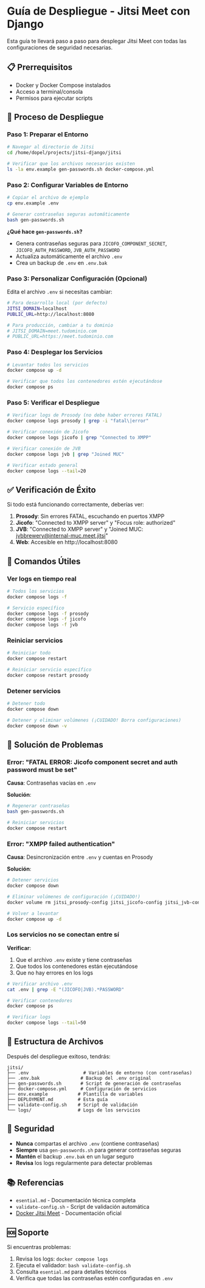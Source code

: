 # Guía de Despliegue - Jitsi Meet con Django

Esta guía te llevará paso a paso para desplegar Jitsi Meet con todas las configuraciones de seguridad necesarias.

## 📋 Prerrequisitos

- Docker y Docker Compose instalados
- Acceso a terminal/consola
- Permisos para ejecutar scripts

## 🚀 Proceso de Despliegue

### Paso 1: Preparar el Entorno

```bash
# Navegar al directorio de Jitsi
cd /home/dopel/projects/jitsi-django/jitsi

# Verificar que los archivos necesarios existen
ls -la env.example gen-passwords.sh docker-compose.yml
```

### Paso 2: Configurar Variables de Entorno

```bash
# Copiar el archivo de ejemplo
cp env.example .env

# Generar contraseñas seguras automáticamente
bash gen-passwords.sh
```

**¿Qué hace `gen-passwords.sh`?**
- Genera contraseñas seguras para `JICOFO_COMPONENT_SECRET`, `JICOFO_AUTH_PASSWORD`, `JVB_AUTH_PASSWORD`
- Actualiza automáticamente el archivo `.env`
- Crea un backup de `.env` en `.env.bak`

### Paso 3: Personalizar Configuración (Opcional)

Edita el archivo `.env` si necesitas cambiar:

```bash
# Para desarrollo local (por defecto)
JITSI_DOMAIN=localhost
PUBLIC_URL=http://localhost:8080

# Para producción, cambiar a tu dominio
# JITSI_DOMAIN=meet.tudominio.com
# PUBLIC_URL=https://meet.tudominio.com
```

### Paso 4: Desplegar los Servicios

```bash
# Levantar todos los servicios
docker compose up -d

# Verificar que todos los contenedores estén ejecutándose
docker compose ps
```

### Paso 5: Verificar el Despliegue

```bash
# Verificar logs de Prosody (no debe haber errores FATAL)
docker compose logs prosody | grep -i "fatal\|error"

# Verificar conexión de Jicofo
docker compose logs jicofo | grep "Connected to XMPP"

# Verificar conexión de JVB
docker compose logs jvb | grep "Joined MUC"

# Verificar estado general
docker compose logs --tail=20
```

## ✅ Verificación de Éxito

Si todo está funcionando correctamente, deberías ver:

1. **Prosody**: Sin errores FATAL, escuchando en puertos XMPP
2. **Jicofo**: "Connected to XMPP server" y "Focus role: authorized"
3. **JVB**: "Connected to XMPP server" y "Joined MUC: jvbbrewery@internal-muc.meet.jitsi"
4. **Web**: Accesible en http://localhost:8080

## 🔧 Comandos Útiles

### Ver logs en tiempo real
```bash
# Todos los servicios
docker compose logs -f

# Servicio específico
docker compose logs -f prosody
docker compose logs -f jicofo
docker compose logs -f jvb
```

### Reiniciar servicios
```bash
# Reiniciar todo
docker compose restart

# Reiniciar servicio específico
docker compose restart prosody
```

### Detener servicios
```bash
# Detener todo
docker compose down

# Detener y eliminar volúmenes (¡CUIDADO! Borra configuraciones)
docker compose down -v
```

## 🚨 Solución de Problemas

### Error: "FATAL ERROR: Jicofo component secret and auth password must be set"

**Causa**: Contraseñas vacías en `.env`

**Solución**:
```bash
# Regenerar contraseñas
bash gen-passwords.sh

# Reiniciar servicios
docker compose restart
```

### Error: "XMPP failed authentication"

**Causa**: Desincronización entre `.env` y cuentas en Prosody

**Solución**:
```bash
# Detener servicios
docker compose down

# Eliminar volúmenes de configuración (¡CUIDADO!)
docker volume rm jitsi_prosody-config jitsi_jicofo-config jitsi_jvb-config

# Volver a levantar
docker compose up -d
```

### Los servicios no se conectan entre sí

**Verificar**:
1. Que el archivo `.env` existe y tiene contraseñas
2. Que todos los contenedores están ejecutándose
3. Que no hay errores en los logs

```bash
# Verificar archivo .env
cat .env | grep -E "(JICOFO|JVB).*PASSWORD"

# Verificar contenedores
docker compose ps

# Verificar logs
docker compose logs --tail=50
```

## 📁 Estructura de Archivos

Después del despliegue exitoso, tendrás:

```
jitsi/
├── .env                    # Variables de entorno (con contraseñas)
├── .env.bak               # Backup del .env original
├── gen-passwords.sh       # Script de generación de contraseñas
├── docker-compose.yml     # Configuración de servicios
├── env.example           # Plantilla de variables
├── DEPLOYMENT.md         # Esta guía
├── validate-config.sh    # Script de validación
└── logs/                 # Logs de los servicios
```

## 🔐 Seguridad

- **Nunca** compartas el archivo `.env` (contiene contraseñas)
- **Siempre** usa `gen-passwords.sh` para generar contraseñas seguras
- **Mantén** el backup `.env.bak` en un lugar seguro
- **Revisa** los logs regularmente para detectar problemas

## 📚 Referencias

- `esential.md` - Documentación técnica completa
- `validate-config.sh` - Script de validación automática
- [Docker Jitsi Meet](https://github.com/jitsi/docker-jitsi-meet) - Documentación oficial

## 🆘 Soporte

Si encuentras problemas:

1. Revisa los logs: `docker compose logs`
2. Ejecuta el validador: `bash validate-config.sh`
3. Consulta `esential.md` para detalles técnicos
4. Verifica que todas las contraseñas estén configuradas en `.env`
